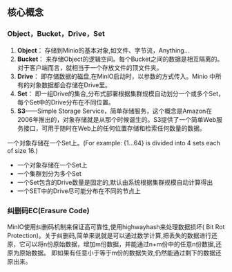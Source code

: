 ## 核心概念

### Object，Bucket，Drive，Set

1. **Object**： 存储到Minio的基本对象,如文件、字节流，Anything…
2. **Bucket**： 来存储Object的逻辑空间。每个Bucket之间的数据是相互隔离的。对于客户端而言，就相当于一个存放文件的顶文件夹。
3. **Drive**： 即存储数据的磁盘,在MinlO启动时，以参数的方式传入。Minio 中所有的对象数据都会存储在Drive里。
4. **Set**： 即一组Drive的集合,分布式部署根据集群规模自动划分一个或多个Set，每个Set中的Drive分布在不同位置。
5. **S3**——Simple Storage Service，简单存储服务，这个概念是Amazon在2006年推出的，对象存储就是从那个时候诞生的。S3提供了一个简单Web服务接口，可用于随时在Web上的任何位置存储和检索任何数量的数据。

一个对象存储在一个Set上。(For example: {1…64} is divided into 4 sets each of size 16.)

- 一个对象存储在一个Set上
- 一个集群划分为多个Set
- 一个Set包含的Drive数量是固定的,默认由系统根据集群规模自动计算得出
- 一个SET中的Drive尽可能分布在不同的节点上

### 纠删码EC(Erasure Code)

MinlO使用纠删码机制来保证高可靠性,使用highwayhash来处理数据损坏( Bit Rot Protection)。关于纠删码,简单来说就是可以通过数学计算,把丢失的数据进行还原，它可以将n份原始数据，增加m份数据，并能通过n+m份中的任意n份数据,还原为原始数据。
即如果有任意小于等于m份的数据失效,仍然能通过剩下的数据还原出来。